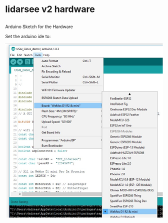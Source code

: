 # lidarsee v2 hardware
## 


Arduino Sketch for the Hardware

Set the arduino ide to:

![adrusettings](../docs/images/adrusettings.jpg)
